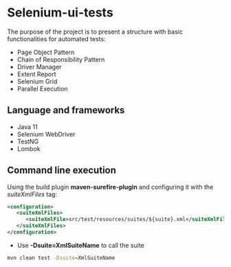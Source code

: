# Selenium-ui-tests

The purpose of the project is to present a structure with basic functionalities for automated tests:

* Page Object Pattern
* Chain of Responsibility Pattern
* Driver Manager
* Extent Report
* Selenium Grid
* Parallel Execution

## Language and frameworks

* Java 11
* Selenium WebDriver
* TestNG
* Lombok

## Command line execution

Using the build plugin **maven-surefire-plugin** and configuring it with the _suiteXmlFiles_ tag:

```xml
<configuration>
   <suiteXmlFiles>
      <suiteXmlFile>src/test/resources/suites/${suite}.xml</suiteXmlFile>
   </suiteXmlFiles>
</configuration>
```

* Use **-Dsuite=XmlSuiteName** to call the suite

````bash
mvn clean test -Dsuite=XmlSuiteName
````